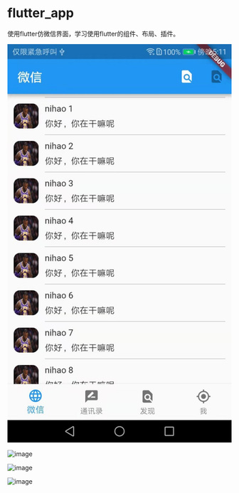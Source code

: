 # flutter_app

使用flutter仿微信界面，学习使用flutter的组件、布局、插件。

![image](https://github.com/xiaoxnn/flutter_app/blob/master/img/4.jpg)

![image](https://github.com/xiaoxnn/flutter_app/blob/master/img/3.jpg)

![image](https://github.com/xiaoxnn/flutter_app/blob/master/img/2.jpg)

![image](https://github.com/xiaoxnn/flutter_app/blob/master/img/1.jpg)